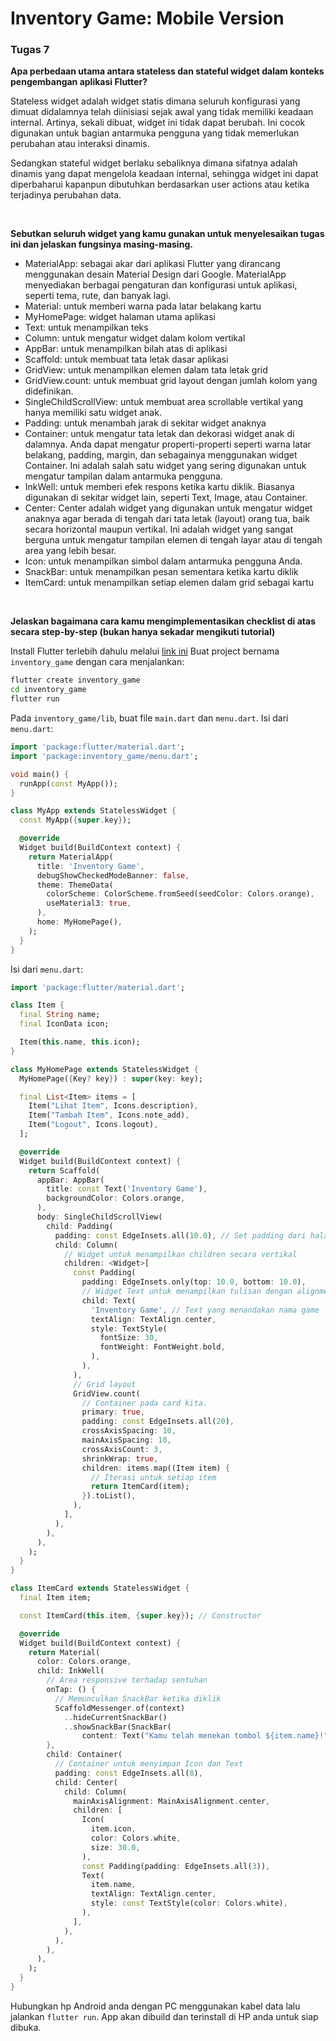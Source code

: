 <h1>Inventory Game: Mobile Version</h1>

<h3>Tugas 7</h3>

**Apa perbedaan utama antara stateless dan stateful widget dalam konteks pengembangan aplikasi Flutter?**

Stateless widget adalah widget statis dimana seluruh konfigurasi yang dimuat didalamnya telah diinisiasi sejak awal yang tidak memiliki keadaan internal. Artinya, sekali dibuat, widget ini tidak dapat berubah. Ini cocok digunakan untuk bagian antarmuka pengguna yang tidak memerlukan perubahan atau interaksi dinamis.

Sedangkan stateful widget berlaku sebaliknya dimana sifatnya adalah dinamis yang dapat mengelola keadaan internal, sehingga widget ini dapat diperbaharui kapanpun dibutuhkan berdasarkan user actions atau ketika terjadinya perubahan data.

<br>

**Sebutkan seluruh widget yang kamu gunakan untuk menyelesaikan tugas ini dan jelaskan fungsinya masing-masing.**

- MaterialApp: sebagai akar dari aplikasi Flutter yang dirancang menggunakan desain Material Design dari Google. MaterialApp menyediakan berbagai pengaturan dan konfigurasi untuk aplikasi, seperti tema, rute, dan banyak lagi.
- Material: untuk memberi warna pada latar belakang kartu
- MyHomePage: widget halaman utama aplikasi
- Text: untuk menampilkan teks
- Column: untuk mengatur widget dalam kolom vertikal
- AppBar: untuk menampilkan bilah atas di aplikasi
- Scaffold: untuk membuat tata letak dasar aplikasi
- GridView: untuk menampilkan elemen dalam tata letak grid
- GridView.count: untuk membuat grid layout dengan jumlah kolom yang didefinikan.
- SingleChildScrollView: untuk membuat area scrollable vertikal yang hanya memiliki satu widget anak.
- Padding: untuk menambah jarak di sekitar widget anaknya
- Container: untuk mengatur tata letak dan dekorasi widget anak di dalamnya. Anda dapat mengatur properti-properti seperti warna latar belakang, padding, margin, dan sebagainya menggunakan widget Container. Ini adalah salah satu widget yang sering digunakan untuk mengatur tampilan dalam antarmuka pengguna.
- InkWell: untuk memberi efek respons ketika kartu diklik. Biasanya digunakan di sekitar widget lain, seperti Text, Image, atau Container.
- Center: Center adalah widget yang digunakan untuk mengatur widget anaknya agar berada di tengah dari tata letak (layout) orang tua, baik secara horizontal maupun vertikal. Ini adalah widget yang sangat berguna untuk mengatur tampilan elemen di tengah layar atau di tengah area yang lebih besar.
- Icon: untuk menampilkan simbol dalam antarmuka pengguna Anda.
- SnackBar: untuk menampilkan pesan sementara ketika kartu diklik
- ItemCard: untuk menampilkan setiap elemen dalam grid sebagai kartu

<br>

**Jelaskan bagaimana cara kamu mengimplementasikan checklist di atas secara step-by-step (bukan hanya sekadar mengikuti tutorial)**

Install Flutter terlebih dahulu melalui [link ini](https://docs.flutter.dev/get-started/install/windows)
Buat project bernama `inventory_game` dengan cara menjalankan:
```bash
flutter create inventory_game
cd inventory_game
flutter run
```

Pada `inventory_game/lib`, buat file `main.dart` dan `menu.dart`. Isi dari `menu.dart`:
```dart
import 'package:flutter/material.dart';
import 'package:inventory_game/menu.dart';

void main() {
  runApp(const MyApp());
}

class MyApp extends StatelessWidget {
  const MyApp({super.key});

  @override
  Widget build(BuildContext context) {
    return MaterialApp(
      title: 'Inventory Game',
      debugShowCheckedModeBanner: false,
      theme: ThemeData(
        colorScheme: ColorScheme.fromSeed(seedColor: Colors.orange),
        useMaterial3: true,
      ),
      home: MyHomePage(),
    );
  }
}
```
Isi dari `menu.dart`:
```dart
import 'package:flutter/material.dart';

class Item {
  final String name;
  final IconData icon;

  Item(this.name, this.icon);
}

class MyHomePage extends StatelessWidget {
  MyHomePage({Key? key}) : super(key: key);

  final List<Item> items = [
    Item("Lihat Item", Icons.description),
    Item("Tambah Item", Icons.note_add),
    Item("Logout", Icons.logout),
  ];

  @override
  Widget build(BuildContext context) {
    return Scaffold(
      appBar: AppBar(
        title: const Text('Inventory Game'),
        backgroundColor: Colors.orange,
      ),
      body: SingleChildScrollView(
        child: Padding(
          padding: const EdgeInsets.all(10.0), // Set padding dari halaman
          child: Column(
            // Widget untuk menampilkan children secara vertikal
            children: <Widget>[
              const Padding(
                padding: EdgeInsets.only(top: 10.0, bottom: 10.0),
                // Widget Text untuk menampilkan tulisan dengan alignment center dan style yang sesuai
                child: Text(
                  'Inventory Game', // Text yang menandakan nama game
                  textAlign: TextAlign.center,
                  style: TextStyle(
                    fontSize: 30,
                    fontWeight: FontWeight.bold,
                  ),
                ),
              ),
              // Grid layout
              GridView.count(
                // Container pada card kita.
                primary: true,
                padding: const EdgeInsets.all(20),
                crossAxisSpacing: 10,
                mainAxisSpacing: 10,
                crossAxisCount: 3,
                shrinkWrap: true,
                children: items.map((Item item) {
                  // Iterasi untuk setiap item
                  return ItemCard(item);
                }).toList(),
              ),
            ],
          ),
        ),
      ),
    );
  }
}

class ItemCard extends StatelessWidget {
  final Item item;

  const ItemCard(this.item, {super.key}); // Constructor

  @override
  Widget build(BuildContext context) {
    return Material(
      color: Colors.orange,
      child: InkWell(
        // Area responsive terhadap sentuhan
        onTap: () {
          // Memunculkan SnackBar ketika diklik
          ScaffoldMessenger.of(context)
            ..hideCurrentSnackBar()
            ..showSnackBar(SnackBar(
                content: Text("Kamu telah menekan tombol ${item.name}!")));
        },
        child: Container(
          // Container untuk menyimpan Icon dan Text
          padding: const EdgeInsets.all(8),
          child: Center(
            child: Column(
              mainAxisAlignment: MainAxisAlignment.center,
              children: [
                Icon(
                  item.icon,
                  color: Colors.white,
                  size: 30.0,
                ),
                const Padding(padding: EdgeInsets.all(3)),
                Text(
                  item.name,
                  textAlign: TextAlign.center,
                  style: const TextStyle(color: Colors.white),
                ),
              ],
            ),
          ),
        ),
      ),
    );
  }
}
```
Hubungkan hp Android anda dengan PC menggunakan kabel data lalu jalankan `flutter run`. App akan dibuild dan terinstall di HP anda untuk siap dibuka.